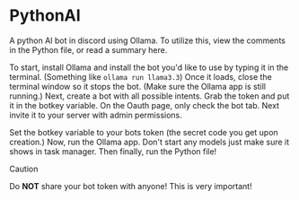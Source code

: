 # PythonAI
A python AI bot in discord using Ollama. To utilize this, view the comments in the Python file, or read a summary here.

To start, install Ollama and install the bot you'd like to use by typing it in the terminal. (Something like `ollama run llama3.3`) 
Once it loads, close the terminal window so it stops the bot. (Make sure the Ollama app is still running.)
Next, create a bot with all possible intents.
Grab the token and put it in the botkey variable.
On the Oauth page, only check the bot tab.
Next invite it to your server with admin permissions.

Set the botkey variable to your bots token (the secret code you get upon creation.)
Now, run the Ollama app. Don't start any models just make sure it shows in task manager. 
Then finally, run the Python file!

> [!CAUTION]
> Do **NOT** share your bot token with anyone! This is very important!
